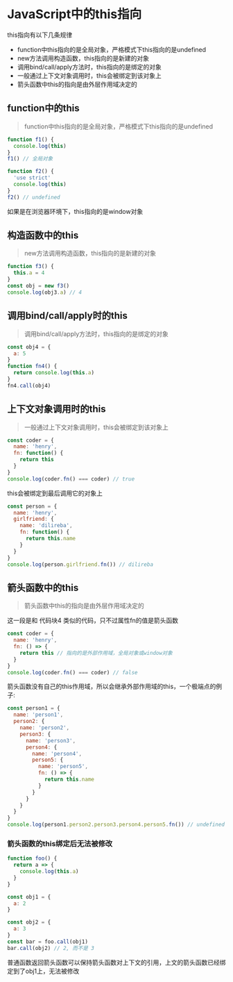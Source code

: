 # JavaScript中的this指向
this指向有以下几条规律

- function中this指向的是全局对象，严格模式下this指向的是undefined
- new方法调用构造函数，this指向的是新建的对象
- 调用bind/call/apply方法时，this指向的是绑定的对象
- 一般通过上下文对象调用时，this会被绑定到该对象上
- 箭头函数中this的指向是由外层作用域决定的
<a name="Q6PhY"></a>
## function中的this
> function中this指向的是全局对象，严格模式下this指向的是undefined

```javascript
function f1() {
  console.log(this)
}
f1() // 全局对象

function f2() {
  'use strict'
  console.log(this)
}
f2() // undefined
```
如果是在浏览器环境下，this指向的是window对象
<a name="ycV7e"></a>
## 构造函数中的this
> new方法调用构造函数，this指向的是新建的对象

```javascript
function f3() {
  this.a = 4
}
const obj = new f3()
console.log(obj3.a) // 4
```
<a name="hnTOE"></a>
## 调用bind/call/apply时的this
> 调用bind/call/apply方法时，this指向的是绑定的对象

```javascript
const obj4 = {
  a: 5
}
function fn4() {
  return console.log(this.a)
}
fn4.call(obj4)
```
<a name="UZWyn"></a>
## 上下文对象调用时的this
> 一般通过上下文对象调用时，this会被绑定到该对象上

```javascript
const coder = {
  name: 'henry',
  fn: function() {
    return this
  }
}
console.log(coder.fn() === coder) // true
```
this会被绑定到最后调用它的对象上
```javascript
const person = {
  name: 'henry',
  girlfriend: {
    name: 'dilireba',
    fn: function() {
      return this.name
    }
  }
}
console.log(person.girlfriend.fn()) // dilireba
```
<a name="OT84K"></a>
## 箭头函数中的this
> 箭头函数中this的指向是由外层作用域决定的

这一段是和 代码块4 类似的代码，只不过属性fn的值是箭头函数
```javascript
const coder = {
  name: 'henry',
  fn: () => {
    return this // 指向的是外部作用域，全局对象或window对象
  }
}
console.log(coder.fn() === coder) // false
```
箭头函数没有自己的this作用域，所以会继承外部作用域的this，一个极端点的例子: 
```javascript
const person1 = {
  name: 'person1',
  person2: {
    name: 'person2',
    person3: {
      name: 'person3',
      person4: {
        name: 'person4',
        person5: {
          name: 'person5',
          fn: () => {
            return this.name
          }
        }
      }
    }
  }
}
console.log(person1.person2.person3.person4.person5.fn()) // undefined
```
<a name="EhMRZ"></a>
### 箭头函数的this绑定后无法被修改
```javascript
function foo() {
  return a => {
    console.log(this.a)
  }
}

const obj1 = {
  a: 2
}

const obj2 = {
  a: 3
}
const bar = foo.call(obj1)
bar.call(obj2) // 2, 而不是 3
```
普通函数返回箭头函数可以保持箭头函数对上下文的引用，上文的箭头函数已经绑定到了obj1上，无法被修改

